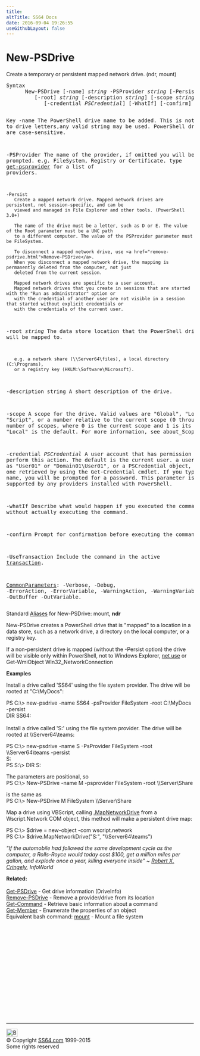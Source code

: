 ```yaml
---
title:
altTitle: SS64 Docs
date: 2016-09-04 19:26:55
useGithubLayout: false
---
```

<!-- #BeginLibraryItem "/Library/head_ps.lbi" --><!-- #EndLibraryItem --><h1>New-PSDrive</h1> 
<p>Create a temporary or persistent mapped network drive. (<span class="code">ndr, mount</span>)</p>
<pre>Syntax
      New-PSDrive [-name] <i>string</i> -PSProvider <i>string</i> [-Persist]
         [-root] <i>string</i> [-description <i>string</i>] [-scope <i>string</i>]
            [-credential <i>PSCredential</i>] [-WhatIf] [-confirm] [-UseTransaction] [<i>CommonParameters</i>]

Key
   -name 
       The PowerShell drive name to be added.
       This is not limited to drive letters,any valid string may be used.
       PowerShell drives names are case-sensitive.

   -PSProvider 
       The name of the provider, if omitted you will be prompted.
       e.g. FileSystem, Registry or Certificate.
       type <a href="get-psprovider.html">get-psprovider</a> for a list of providers.

    -Persist
       Create a mapped network drive. Mapped network drives are persistent, not session-specific, and can be
       viewed and managed in File Explorer and other tools. (PowerShell 3.0+)

       The name of the drive must be a letter, such as D or E. The value of the Root parameter must be a UNC path
       to a different computer. The value of the PSProvider parameter must be FileSystem.

       To disconnect a mapped network drive, use <a href="remove-psdrive.html">Remove-PSDrive</a>.
       When you disconnect a mapped network drive, the mapping is permanently deleted from the computer, not just
       deleted from the current session.

       Mapped network drives are specific to a user account.
       Mapped network drives that you create in sessions that are started with the "Run as administrator" option or
       with the credential of another user are not visible in a session that started without explicit credentials or
       with the credentials of the current user.

   -root <i>string</i>
       The data store location that the PowerShell drive will be mapped to.

       e.g. a network share (\\Server64\files), a local directory (C:\Programs),
       or a registry key (HKLM:\Software\Microsoft).

   -description string
       A short description of the drive.

   -scope 
       A scope for the drive.
       Valid values are "Global", "Local", or "Script", or a number relative
       to the current scope (0 through the number of scopes, where 0 is the
       current scope and 1 is its parent).
       "Local" is the default. For more information, see about_Scopes.

   -credential <i>PSCredential</i>
       A user account that has permission to perform this action.
       The default is the current user.
       a user-name, such as "User01" or "Domain01\User01", or a PSCredential
       object, such as the one retrieved by using the Get-Credential cmdlet.
       If you type a user name, you will be prompted for a password.
       This parameter is not supported by any providers installed with PowerShell.

   -whatIf
       Describe what would happen if you executed the command without
       actually executing the command.

   -confirm
       Prompt for confirmation before executing the command.

   -UseTransaction
       Include the command in the active <a href="syntax-transactions.html">transaction</a>.

   <a href="common.html">CommonParameters</a>:
       -Verbose, -Debug, -ErrorAction, -ErrorVariable, -WarningAction, -WarningVariable,
       -OutBuffer -OutVariable.</pre>
<p>Standard <a href="get-alias.html">Aliases</a> for New-PSDrive:<span class="code"> mount, <b>ndr</b></span></p>
<p>New-PSDrive creates a  PowerShell drive that is "mapped" to a location in a data store, such as a network drive, a directory on the local computer, or a registry key.</p>
<p>If a non-persistent drive is mapped (without the -Persist option) the drive will  be visible only within PowerShell, not to Windows Explorer, <span class="code"><a href="../nt/net_use.html">net use</a></span> or <span class="code">Get-WmiObject Win32_NetworkConnection</span></p>
<p><b>Examples</b></p>
<p>Install a drive called 'SS64' using the file system provider. The drive will be rooted at "C:\MyDocs":</p>
<p><span class="code">PS C:\&gt; new-psdrive -name SS64 -psProvider FileSystem -root C:\MyDocs -persist<br>
DIR SS64:
</span><br><br>
Install a drive called 'S:'  using the file system provider. The drive will be rooted at <span class="code">\\Server64\teams</span>:</p>
<p class="code">PS C:\&gt; new-psdrive -name S -PsProvider FileSystem -root \\Server64\teams -persist<br>
S:<br>
PS S:\&gt; DIR S:</p>
<p>The  parameters are positional, so <br>
<span class="code">PS C:\&gt; New-PSDrive -name M -psprovider FileSystem -root \\Server\Share</span></p>
<p>is the same as <br>
<span class="code">PS C:\&gt; New-PSDrive M FileSystem \\Server\Share</span></p>
<p>Map a drive using VBScript, calling <span class="code"><a href="../vb/mapnetworkdrive.html">.MapNetworkDrive</a></span> from a Wscript.Network COM object, this method will make a persistent drive map:</p>
<p><span class="code">PS C:\&gt; $drive = new-object -com wscript.network<br>
PS C:\&gt; $drive.MapNetworkDrive("S:", "\\Server64\teams")</span></p>
<p class="quote"><i>"If the automobile had followed the same development cycle as the computer, a Rolls-Royce would today cost $100, get a million miles per gallon, and explode once a year, killing everyone inside" ~ <a href="http://www.cringely.com/">Robert X. Cringely</a>, InfoWorld </i></p>
<p><b>Related:</b><br>
<br>
<a href="get-psdrive.html">Get-PSDrive</a> - Get drive information (DriveInfo)<br>
<a href="remove-psdrive.html">Remove-PSDrive</a> - Remove a provider/drive from its location<br>
<a href="get-command.html">Get-Command</a> - Retrieve basic information about a command<br>
<a href="get-member.html">Get-Member</a> - Enumerate the properties of an object<br>
Equivalent bash command: <a href="../bash/mount.html">mount</a> - Mount a file system</p><!-- #BeginLibraryItem "/Library/foot_ps.lbi" --><p>
<!-- PowerShell300 -->
<ins class="adsbygoogle" style="display:inline-block;width:300px;height:250px" data-ad-client="ca-pub-6140977852749469" data-ad-slot="6253539900"></ins>
<script>
(adsbygoogle = window.adsbygoogle || []).push({});
</script></p>
<hr>
<div id="bl" class="footer"><a href="new-psdrive.html#"><img src="../images/top.png" width="30" height="22" alt="Back to the Top"></a></div>
<div id="br" class="footer, tagline">© Copyright <a href="http://ss64.com/">SS64.com</a> 1999-2015<br>
Some rights reserved</div><!-- #EndLibraryItem -->

